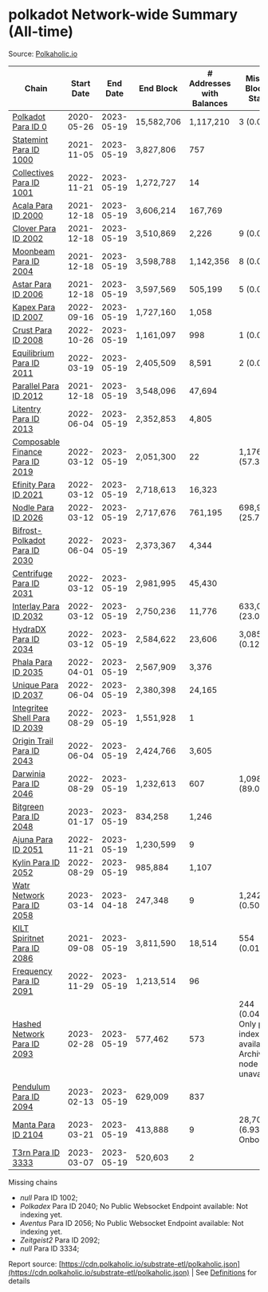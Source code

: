 # polkadot Network-wide Summary (All-time)

Source: [Polkaholic.io](https://polkaholic.io)


| Chain            | Start Date | End Date | End Block | # Addresses with Balances | Missing Blocks / Status |
| ---------------- | ---------- | ---------| --------- | ------------------------- | ----------------------- |
| [Polkadot Para ID 0](/polkadot/0-polkadot) | 2020-05-26 | 2023-05-19 | 15,582,706 |  1,117,210 | 3 (0.00%)  |
| [Statemint Para ID 1000](/polkadot/1000-statemint) | 2021-11-05 | 2023-05-19 | 3,827,806 |  757 |    |
| [Collectives Para ID 1001](/polkadot/1001-collectives) | 2022-11-21 | 2023-05-19 | 1,272,727 |  14 |    |
| [Acala Para ID 2000](/polkadot/2000-acala) | 2021-12-18 | 2023-05-19 | 3,606,214 |  167,769 |    |
| [Clover Para ID 2002](/polkadot/2002-clover) | 2021-12-18 | 2023-05-19 | 3,510,869 |  2,226 | 9 (0.00%)  |
| [Moonbeam Para ID 2004](/polkadot/2004-moonbeam) | 2021-12-18 | 2023-05-19 | 3,598,788 |  1,142,356 | 8 (0.00%)  |
| [Astar Para ID 2006](/polkadot/2006-astar) | 2021-12-18 | 2023-05-19 | 3,597,569 |  505,199 | 5 (0.00%)  |
| [Kapex Para ID 2007](/polkadot/2007-kapex) | 2022-09-16 | 2023-05-19 | 1,727,160 |  1,058 |    |
| [Crust Para ID 2008](/polkadot/2008-crust) | 2022-10-26 | 2023-05-19 | 1,161,097 |  998 | 1 (0.00%)  |
| [Equilibrium Para ID 2011](/polkadot/2011-equilibrium) | 2022-03-19 | 2023-05-19 | 2,405,509 |  8,591 | 2 (0.00%)  |
| [Parallel Para ID 2012](/polkadot/2012-parallel) | 2021-12-18 | 2023-05-19 | 3,548,096 |  47,694 |    |
| [Litentry Para ID 2013](/polkadot/2013-litentry) | 2022-06-04 | 2023-05-19 | 2,352,853 |  4,805 |    |
| [Composable Finance Para ID 2019](/polkadot/2019-composable) | 2022-03-12 | 2023-05-19 | 2,051,300 |  22 | 1,176,811 (57.37%)  |
| [Efinity Para ID 2021](/polkadot/2021-efinity) | 2022-03-12 | 2023-05-19 | 2,718,613 |  16,323 |    |
| [Nodle Para ID 2026](/polkadot/2026-nodle) | 2022-03-12 | 2023-05-19 | 2,717,676 |  761,195 | 698,978 (25.72%)  |
| [Bifrost-Polkadot Para ID 2030](/polkadot/2030-bifrost-dot) | 2022-06-04 | 2023-05-19 | 2,373,367 |  4,344 |    |
| [Centrifuge Para ID 2031](/polkadot/2031-centrifuge) | 2022-03-12 | 2023-05-19 | 2,981,995 |  45,430 |    |
| [Interlay Para ID 2032](/polkadot/2032-interlay) | 2022-03-12 | 2023-05-19 | 2,750,236 |  11,776 | 633,070 (23.02%)  |
| [HydraDX Para ID 2034](/polkadot/2034-hydradx) | 2022-03-12 | 2023-05-19 | 2,584,622 |  23,606 | 3,085 (0.12%)  |
| [Phala Para ID 2035](/polkadot/2035-phala) | 2022-04-01 | 2023-05-19 | 2,567,909 |  3,376 |    |
| [Unique Para ID 2037](/polkadot/2037-unique) | 2022-06-04 | 2023-05-19 | 2,380,398 |  24,165 |    |
| [Integritee Shell Para ID 2039](/polkadot/2039-integritee-shell) | 2022-08-29 | 2023-05-19 | 1,551,928 |  1 |    |
| [Origin Trail Para ID 2043](/polkadot/2043-origintrail) | 2022-06-04 | 2023-05-19 | 2,424,766 |  3,605 |    |
| [Darwinia Para ID 2046](/polkadot/2046-darwinia) | 2022-08-29 | 2023-05-19 | 1,232,613 |  607 | 1,098,047 (89.08%)  |
| [Bitgreen Para ID 2048](/polkadot/2048-bitgreen) | 2023-01-17 | 2023-05-19 | 834,258 |  1,246 |    |
| [Ajuna Para ID 2051](/polkadot/2051-ajuna) | 2022-11-21 | 2023-05-19 | 1,230,599 |  9 |    |
| [Kylin Para ID 2052](/polkadot/2052-kylin) | 2022-08-29 | 2023-05-19 | 985,884 |  1,107 |    |
| [Watr Network Para ID 2058](/polkadot/2058-watr) | 2023-03-14 | 2023-04-18 | 247,348 |  9 | 1,242 (0.50%)  |
| [KILT Spiritnet Para ID 2086](/polkadot/2086-kilt) | 2021-09-08 | 2023-05-19 | 3,811,590 |  18,514 | 554 (0.01%)  |
| [Frequency Para ID 2091](/polkadot/2091-frequency) | 2022-11-29 | 2023-05-19 | 1,213,514 |  96 |    |
| [Hashed Network Para ID 2093](/polkadot/2093-hashed) | 2023-02-28 | 2023-05-19 | 577,462 |  573 | 244 (0.04%) Only partial index available: Archive node unavailable |
| [Pendulum Para ID 2094](/polkadot/2094-pendulum) | 2023-02-13 | 2023-05-19 | 629,009 |  837 |    |
| [Manta Para ID 2104](/polkadot/2104-manta) | 2023-03-21 | 2023-05-19 | 413,888 |  9 | 28,703 (6.93%) Onboarding |
| [T3rn Para ID 3333](/polkadot/3333-t3rn) | 2023-03-07 | 2023-05-19 | 520,603 |  2 |    |

Missing chains


* *null* Para ID 1002; 
* *Polkadex* Para ID 2040; No Public Websocket Endpoint available: Not indexing yet.
* *Aventus* Para ID 2056; No Public Websocket Endpoint available: Not indexing yet.
* *Zeitgeist2* Para ID 2092; 
* *null* Para ID 3334; 

Report source: [https://cdn.polkaholic.io/substrate-etl/polkaholic.json](https://cdn.polkaholic.io/substrate-etl/polkaholic.json) | See [Definitions](/DEFINITIONS.md) for details
